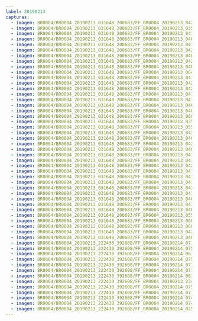 ```yaml
---
label: 20190213
capturas:
  - imagem: BR0004/BR0004_20190213_031648_200683/FF_BR0004_20190213_042019_760_0075520.fits_maxpixel.jpg
  - imagem: BR0004/BR0004_20190213_031648_200683/FF_BR0004_20190213_035117_555_0040704.fits_maxpixel.jpg
  - imagem: BR0004/BR0004_20190213_031648_200683/FF_BR0004_20190213_041824_373_0073216.fits_maxpixel.jpg
  - imagem: BR0004/BR0004_20190213_031648_200683/FF_BR0004_20190213_040614_273_0058624.fits_maxpixel.jpg
  - imagem: BR0004/BR0004_20190213_031648_200683/FF_BR0004_20190213_041954_142_0075008.fits_maxpixel.jpg
  - imagem: BR0004/BR0004_20190213_031648_200683/FF_BR0004_20190213_042631_293_0082944.fits_maxpixel.jpg
  - imagem: BR0004/BR0004_20190213_031648_200683/FF_BR0004_20190213_040431_807_0056576.fits_maxpixel.jpg
  - imagem: BR0004/BR0004_20190213_031648_200683/FF_BR0004_20190213_042006_951_0075264.fits_maxpixel.jpg
  - imagem: BR0004/BR0004_20190213_031648_200683/FF_BR0004_20190213_040510_222_0057344.fits_maxpixel.jpg
  - imagem: BR0004/BR0004_20190213_031648_200683/FF_BR0004_20190213_064207_454_0245504.fits_maxpixel.jpg
  - imagem: BR0004/BR0004_20190213_031648_200683/FF_BR0004_20190213_041941_231_0074752.fits_maxpixel.jpg
  - imagem: BR0004/BR0004_20190213_031648_200683/FF_BR0004_20190213_042319_142_0079104.fits_maxpixel.jpg
  - imagem: BR0004/BR0004_20190213_031648_200683/FF_BR0004_20190213_042123_816_0076800.fits_maxpixel.jpg
  - imagem: BR0004/BR0004_20190213_031648_200683/FF_BR0004_20190213_041043_276_0064000.fits_maxpixel.jpg
  - imagem: BR0004/BR0004_20190213_031648_200683/FF_BR0004_20190213_041745_955_0072448.fits_maxpixel.jpg
  - imagem: BR0004/BR0004_20190213_031648_200683/FF_BR0004_20190213_040627_083_0058880.fits_maxpixel.jpg
  - imagem: BR0004/BR0004_20190213_031648_200683/FF_BR0004_20190213_040523_042_0057600.fits_maxpixel.jpg
  - imagem: BR0004/BR0004_20190213_031648_200683/FF_BR0004_20190213_060418_861_0200192.fits_maxpixel.jpg
  - imagem: BR0004/BR0004_20190213_031648_200683/FF_BR0004_20190213_035234_408_0042240.fits_maxpixel.jpg
  - imagem: BR0004/BR0004_20190213_031648_200683/FF_BR0004_20190213_055845_782_0193536.fits_maxpixel.jpg
  - imagem: BR0004/BR0004_20190213_031648_200683/FF_BR0004_20190213_043347_046_0091648.fits_maxpixel.jpg
  - imagem: BR0004/BR0004_20190213_031648_200683/FF_BR0004_20190213_040132_407_0052992.fits_maxpixel.jpg
  - imagem: BR0004/BR0004_20190213_031648_200683/FF_BR0004_20190213_042306_337_0078848.fits_maxpixel.jpg
  - imagem: BR0004/BR0004_20190213_031648_200683/FF_BR0004_20190213_040639_886_0059136.fits_maxpixel.jpg
  - imagem: BR0004/BR0004_20190213_031648_200683/FF_BR0004_20190213_041108_893_0064512.fits_maxpixel.jpg
  - imagem: BR0004/BR0004_20190213_031648_200683/FF_BR0004_20190213_041915_618_0074240.fits_maxpixel.jpg
  - imagem: BR0004/BR0004_20190213_031648_200683/FF_BR0004_20190213_042045_388_0076032.fits_maxpixel.jpg
  - imagem: BR0004/BR0004_20190213_031648_200683/FF_BR0004_20190213_041849_995_0073728.fits_maxpixel.jpg
  - imagem: BR0004/BR0004_20190213_031648_200683/FF_BR0004_20190213_041758_754_0072704.fits_maxpixel.jpg
  - imagem: BR0004/BR0004_20190213_031648_200683/FF_BR0004_20190213_041733_084_0072192.fits_maxpixel.jpg
  - imagem: BR0004/BR0004_20190213_031648_200683/FF_BR0004_20190213_043412_653_0092160.fits_maxpixel.jpg
  - imagem: BR0004/BR0004_20190213_031648_200683/FF_BR0004_20190213_041056_088_0064256.fits_maxpixel.jpg
  - imagem: BR0004/BR0004_20190213_031648_200683/FF_BR0004_20190213_040601_475_0058368.fits_maxpixel.jpg
  - imagem: BR0004/BR0004_20190213_031648_200683/FF_BR0004_20190213_041811_567_0072960.fits_maxpixel.jpg
  - imagem: BR0004/BR0004_20190213_031648_200683/FF_BR0004_20190213_040418_984_0056320.fits_maxpixel.jpg
  - imagem: BR0004/BR0004_20190213_031648_200683/FF_BR0004_20190213_055832_974_0193280.fits_maxpixel.jpg
  - imagem: BR0004/BR0004_20190213_031648_200683/FF_BR0004_20190213_060002_654_0195072.fits_maxpixel.jpg
  - imagem: BR0004/BR0004_20190213_031648_200683/FF_BR0004_20190213_060028_286_0195584.fits_maxpixel.jpg
  - imagem: BR0004/BR0004_20190213_031648_200683/FF_BR0004_20190213_042656_912_0083456.fits_maxpixel.jpg
  - imagem: BR0004/BR0004_20190213_031648_200683/FF_BR0004_20190213_040535_840_0057856.fits_maxpixel.jpg
  - imagem: BR0004/BR0004_20190213_222430_392608/FF_BR0004_20190214_071717_452_0635648.fits_maxpixel.jpg
  - imagem: BR0004/BR0004_20190213_222430_392608/FF_BR0004_20190214_075518_406_0681216.fits_maxpixel.jpg
  - imagem: BR0004/BR0004_20190213_222430_392608/FF_BR0004_20190214_061020_013_0556800.fits_maxpixel.jpg
  - imagem: BR0004/BR0004_20190213_222430_392608/FF_BR0004_20190214_075505_574_0680960.fits_maxpixel.jpg
  - imagem: BR0004/BR0004_20190213_222430_392608/FF_BR0004_20190214_071755_883_0636416.fits_maxpixel.jpg
  - imagem: BR0004/BR0004_20190213_222430_392608/FF_BR0004_20190214_071808_704_0636672.fits_maxpixel.jpg
  - imagem: BR0004/BR0004_20190213_222430_392608/FF_BR0004_20190214_061000_232_0556544.fits_maxpixel.jpg
  - imagem: BR0004/BR0004_20190213_222430_392608/FF_BR0004_20190213_234332_245_0093184.fits_maxpixel.jpg
  - imagem: BR0004/BR0004_20190213_222430_392608/FF_BR0004_20190214_075452_756_0680704.fits_maxpixel.jpg
  - imagem: BR0004/BR0004_20190213_222430_392608/FF_BR0004_20190214_071821_501_0636928.fits_maxpixel.jpg
  - imagem: BR0004/BR0004_20190213_222430_392608/FF_BR0004_20190214_074333_400_0667136.fits_maxpixel.jpg
  - imagem: BR0004/BR0004_20190213_222430_392608/FF_BR0004_20190214_074216_536_0665600.fits_maxpixel.jpg
  - imagem: BR0004/BR0004_20190213_222430_392608/FF_BR0004_20190214_025034_943_0317440.fits_maxpixel.jpg
---
```

